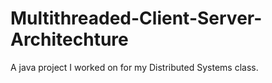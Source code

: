 # Multithreaded-Client-Server-Architechture
A java project I worked on for my Distributed Systems class.
